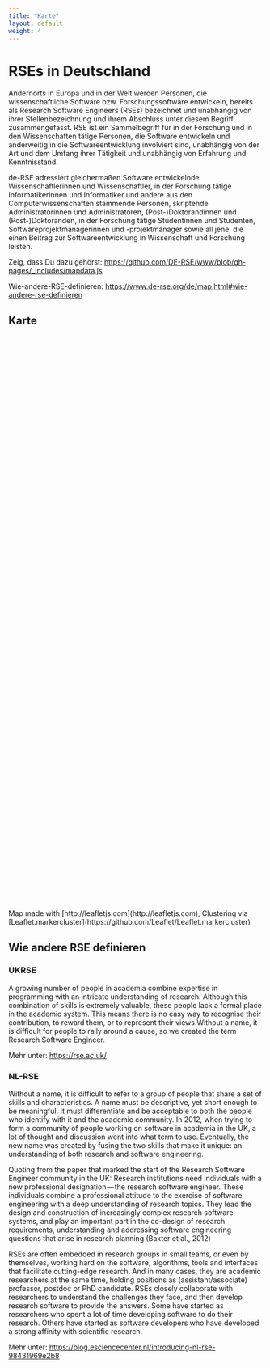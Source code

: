 ```yaml
---
title: "Karte"
layout: default
weight: 4
---
```


# RSEs in Deutschland

Andernorts in Europa und in der Welt werden Personen, die wissenschaftliche Software bzw. Forschungssoftware entwickeln, bereits als Research Software Engineers (RSEs) bezeichnet und unabhängig von ihrer Stellenbezeichnung und ihrem Abschluss unter diesem Begriff zusammengefasst. RSE ist ein Sammelbegriff für in der Forschung und in den Wissenschaften tätige Personen, die Software entwickeln und anderweitig in die Softwareentwicklung involviert sind, unabhängig von der Art und dem Umfang ihrer Tätigkeit und unabhängig von Erfahrung und Kenntnisstand.

de-RSE adressiert gleichermaßen Software entwickelnde Wissenschaftlerinnen und Wissenschaftler, in der Forschung tätige Informatikerinnen und Informatiker und andere aus den Computerwissenschaften stammende Personen, skriptende Administratorinnen und Administratoren, (Post-)Doktorandinnen und (Post-)Doktoranden, in der Forschung tätige Studentinnen und Studenten, Softwareprojektmanagerinnen und -projektmanager sowie all jene, die einen Beitrag zur Softwareentwicklung in Wissenschaft und Forschung leisten.

Zeig, dass Du dazu gehörst: <https://github.com/DE-RSE/www/blob/gh-pages/_includes/mapdata.js>

Wie-andere-RSE-definieren: <https://www.de-rse.org/de/map.html#wie-andere-rse-definieren>

## Karte

<div id="map" style="height:1100px;"></div>

<script type="text/javascript" src="{{ "/js/leaflet.js" | prepend: site.baseurl }}"></script>
<script type="text/javascript" src="{{ "/js/leaflet.markercluster.js" | prepend: site.baseurl }}"></script>
<script type="text/javascript">


function onEachFeature(feature, layer) {
    if (feature.properties && feature.properties.popupContent) {
        layer.bindPopup(feature.properties.popupContent);
    }
}

function myPointToLayer(geoJsonPoint, latlng) {
             return L.marker(latlng, {icon: L.divIcon({className: 'survey-icon',iconSize: new L.Point(20, 20),html:geoJsonPoint.properties.value})}); 
}

var map = L.map('map').setView([51.000,10.316], 7);

L.tileLayer('https://{s}.tile.osm.org/{z}/{x}/{y}.png', {
    attribution: '&copy; <a href="http://osm.org/copyright">OpenStreetMap</a> contributors'
}).addTo(map);

{% include mapdata.js %}

var featureGroup = L.markerClusterGroup();
var rseLayer = 	L.geoJSON(rseFeatures, {
                                     	onEachFeature: onEachFeature
                                     }
               	  );
 
featureGroup.addLayer(rseLayer);
map.addLayer(featureGroup);

//var surveyGroup = L.markerClusterGroup();
//var surveyLayer = 	L.geoJSON(surveyFeatures, {onEachFeature: onEachFeature,pointToLayer:myPointToLayer});
//surveyGroup.addLayer(surveyLayer);
//map.addLayer(surveyGroup);

//var myIcon = L.divIcon({className: 'my-div-icon',html:'blah'});
// you can set .my-div-icon styles in CSS
//L.marker([50.505, 10.316], {icon: myIcon}).addTo(map);


//var overlayMaps = {  "RSEs":featureGroup,  "survey 2017":surveyGroup};
//L.control.layers(null, overlayMaps).addTo(map);
</script>

<br/>
<br/>
Map made with [http://leafletjs.com](http://leafletjs.com), Clustering via [Leaflet.markercluster](https://github.com/Leaflet/Leaflet.markercluster)

## Wie andere RSE definieren

### UKRSE

A growing number of people in academia combine expertise in programming with an intricate understanding of research. Although this combination of skills is extremely valuable, these people lack a formal place in the academic system. This means there is no easy way to recognise their contribution, to reward them, or to represent their views.Without a name, it is difficult for people to rally around a cause, so we created the term Research Software Engineer.

Mehr unter: <https://rse.ac.uk/>

### NL-RSE

Without a name, it is difficult to refer to a group of people that share a set of skills and characteristics. A name must be descriptive, yet short enough to be meaningful. It must differentiate and be acceptable to both the people who identify with it and the academic community. In 2012, when trying to form a community of people working on software in academia in the UK, a lot of thought and discussion went into what term to use. Eventually, the new name was created by fusing the two skills that make it unique: an understanding of both research and software engineering.

Quoting from the paper that marked the start of the Research Software Engineer community in the UK: Research institutions need individuals with a new professional designation — the research software engineer. These individuals combine a professional attitude to the exercise of software engineering with a deep understanding of research topics. They lead the design and construction of increasingly complex research software systems, and play an important part in the co-design of research requirements, understanding and addressing software engineering questions that arise in research planning (Baxter et al., 2012)

RSEs are often embedded in research groups in small teams, or even by themselves, working hard on the software, algorithms, tools and interfaces that facilitate cutting-edge research. And in many cases, they are academic researchers at the same time, holding positions as (assistant/associate) professor, postdoc or PhD candidate. RSEs closely collaborate with researchers to understand the challenges they face, and then develop research software to provide the answers. Some have started as researchers who spent a lot of time developing software to do their research. Others have started as software developers who have developed a strong affinity with scientific research.

Mehr unter: <https://blog.esciencecenter.nl/introducing-nl-rse-98431969e2b8>
